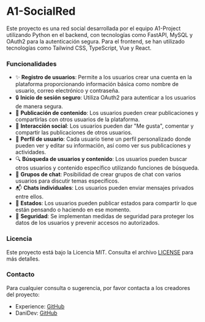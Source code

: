 # A1-SocialRed

Este proyecto es una red social desarrollada por el equipo A1-Project utilizando Python en el backend, con tecnologías como FastAPI, MySQL y OAuth2 para la autenticación segura. Para el frontend, se han utilizado tecnologías como Tailwind CSS, TypeScript, Vue y React.

### Funcionalidades

- ✨ **Registro de usuarios**: Permite a los usuarios crear una cuenta en la plataforma proporcionando información básica como nombre de usuario, correo electrónico y contraseña.
- 🔒 **Inicio de sesión seguro**: Utiliza OAuth2 para autenticar a los usuarios de manera segura.
- 📝 **Publicación de contenido**: Los usuarios pueden crear publicaciones y compartirlas con otros usuarios de la plataforma.
- 🔄 **Interacción social**: Los usuarios pueden dar "Me gusta", comentar y compartir las publicaciones de otros usuarios.
- 👤 **Perfil de usuario**: Cada usuario tiene un perfil personalizado donde pueden ver y editar su información, así como ver sus publicaciones y actividades.
- 🔍 **Búsqueda de usuarios y contenido**: Los usuarios pueden buscar otros usuarios y contenido específico utilizando funciones de búsqueda.
- 💬 **Grupos de chat**: Posibilidad de crear grupos de chat con varios usuarios para discutir temas específicos.
- 📬 **Chats individuales**: Los usuarios pueden enviar mensajes privados entre ellos.
- 📢 **Estados**: Los usuarios pueden publicar estados para compartir lo que están pensando o haciendo en ese momento.
- 🔐 **Seguridad**: Se implementan medidas de seguridad para proteger los datos de los usuarios y prevenir accesos no autorizados.

### Licencia

Este proyecto está bajo la Licencia MIT. Consulta el archivo [LICENSE](LICENSE) para más detalles.

### Contacto

Para cualquier consulta o sugerencia, por favor contacta a los creadores del proyecto:

- Experience: [GitHub](https://github.com/ExperienceV)
- DaniDev: [GitHub](https://github.com/PapLion)
